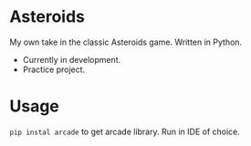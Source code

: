 # Asteroids
My own take in the classic Asteroids game. Written in Python.
- Currently in development.
- Practice project.
# Usage
```pip instal arcade``` to get arcade library. Run in IDE of choice.
